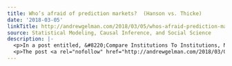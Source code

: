 ```yaml
---
title: Who’s afraid of prediction markets?  (Hanson vs. Thicke)
date: '2018-03-05'
linkTitle: http://andrewgelman.com/2018/03/05/whos-afraid-prediction-markets-hanson-vs-thicke/
source: Statistical Modeling, Causal Inference, and Social Science
description: |-
  <p>In a post entitled, &#8220;Compare Institutions To Institutions, Not To Perfection,&#8221; Robin Hanson slams a recent paper by Michael Thicke that criticizes prediction markets. Hanson summarizes: Unfortunately many responses to reform proposals fit the above pattern: reject the reform because it isn’t as good as perfection, ignoring the fact that the status quo is nothing [&#8230;]</p>
  <p>The post <a rel="nofollow" href="http://andrewgelman.com/2018/03/05/whos-afraid-prediction-markets-hans
---
```

